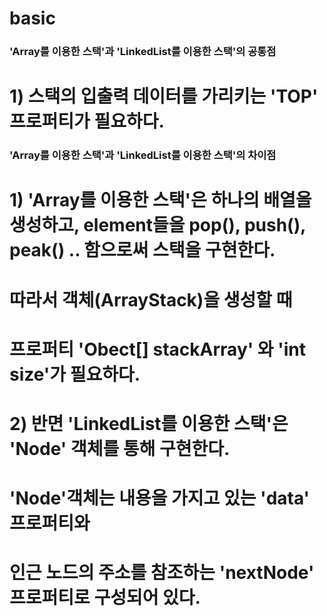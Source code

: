 # basic

### 'Array를 이용한 스택'과 'LinkedList를 이용한 스택'의 공통점

# 1) 스택의 입출력 데이터를 가리키는 'TOP' 프로퍼티가 필요하다. 



### 'Array를 이용한 스택'과 'LinkedList를 이용한 스택'의 차이점

# 1) 'Array를 이용한 스택'은 하나의 배열을 생성하고, element들을 pop(), push(), peak() .. 함으로써 스택을 구현한다.  
# 따라서 객체(ArrayStack)을 생성할 때 
# 프로퍼티 'Obect[] stackArray' 와 'int size'가 필요하다.

# 2) 반면 'LinkedList를 이용한 스택'은 'Node' 객체를 통해 구현한다.
# 'Node'객체는 내용을 가지고 있는 'data' 프로퍼티와 
# 인근 노드의 주소를 참조하는 'nextNode' 프로퍼티로 구성되어 있다.


